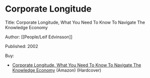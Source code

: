 # Corporate Longitude

Title: Corporate Longitude, What You Need To Know To Navigate The Knowledge Economy

Author: [[People/Leif Edvinsson]]

Published: 2002

Buy:

- [Corporate Longitude, What You Need To Know To Navigate The Knowledge Economy](https://www.amazon.com/Corporate-Longitude-navigate-knowledge-economy/dp/0273656279) (Amazon) (Hardcover)